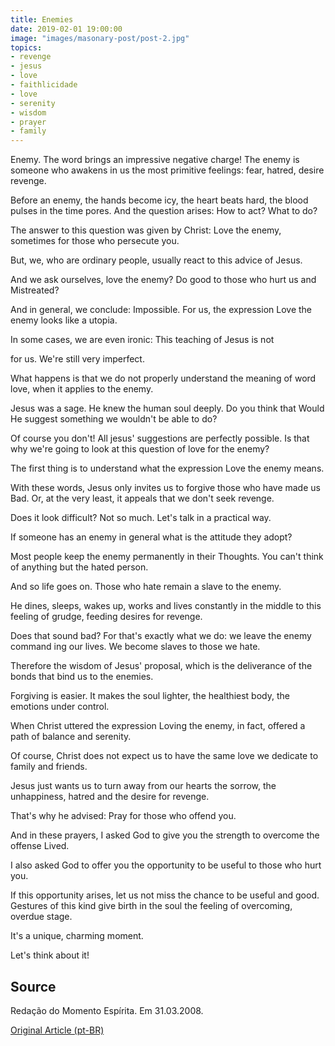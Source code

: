 ```yaml
---
title: Enemies
date: 2019-02-01 19:00:00
image: "images/masonary-post/post-2.jpg"
topics: 
- revenge
- jesus
- love
- faithlicidade
- love
- serenity
- wisdom
- prayer
- family
---
```


Enemy. The word brings an impressive negative charge! The enemy is
someone who awakens in us the most primitive feelings: fear, hatred, desire
revenge.

Before an enemy, the hands become icy, the heart beats hard, the
blood pulses in the time pores. And the question arises: How to act? What to do?

The answer to this question was given by Christ: Love the enemy, sometimes
for those who persecute you.

But, we, who are ordinary people, usually react to this advice
of Jesus.

And we ask ourselves, love the enemy? Do good to those who hurt us and
Mistreated?

And in general, we conclude: Impossible. For us, the expression Love the
enemy looks like a utopia.

In some cases, we are even ironic: This teaching of Jesus is not

for us. We're still very imperfect.

What happens is that we do not properly understand the meaning of
word love, when it applies to the enemy.

Jesus was a sage. He knew the human soul deeply. Do you think
that Would He suggest something we wouldn't be able to do?

Of course you don't! All jesus' suggestions are perfectly possible.
Is that why we're going to look at this question of love for the enemy?

The first thing is to understand what the expression Love the enemy means.

With these words, Jesus only invites us to forgive those who have made us
Bad. Or, at the very least, it appeals that we don't seek revenge.

Does it look difficult? Not so much. Let's talk in a practical way.

If someone has an enemy in general what is the attitude they adopt?

Most people keep the enemy permanently in their
Thoughts. You can't think of anything but the hated person.

And so life goes on. Those who hate remain a slave to the enemy.

He dines, sleeps, wakes up, works and lives constantly in the middle
to this feeling of grudge, feeding desires for revenge.

Does that sound bad? For that's exactly what we do: we leave the enemy
command ing our lives. We become slaves to those we hate.

Therefore the wisdom of Jesus' proposal, which is the deliverance of the bonds
that bind us to the enemies.

Forgiving is easier. It makes the soul lighter, the healthiest body, the
emotions under control.

When Christ uttered the expression Loving the enemy, in fact,
offered a path of balance and serenity.

Of course, Christ does not expect us to have the same
love we dedicate to family and friends.

Jesus just wants us to turn away from our hearts the sorrow, the
unhappiness, hatred and the desire for revenge.

That's why he advised: Pray for those who offend you.

And in these prayers, I asked God to give you the strength to overcome the offense
Lived.

I also asked God to offer you the opportunity to be useful to those who
hurt you.

If this opportunity arises, let us not miss the chance to be
useful and good. Gestures of this kind give birth in the soul the feeling of overcoming,
overdue stage.

It's a unique, charming moment.

Let's think about it!

## Source
Redação do Momento Espírita.
Em 31.03.2008.


[Original Article (pt-BR)](http://momento.com.br/pt/ler_texto.php?id=1553)
